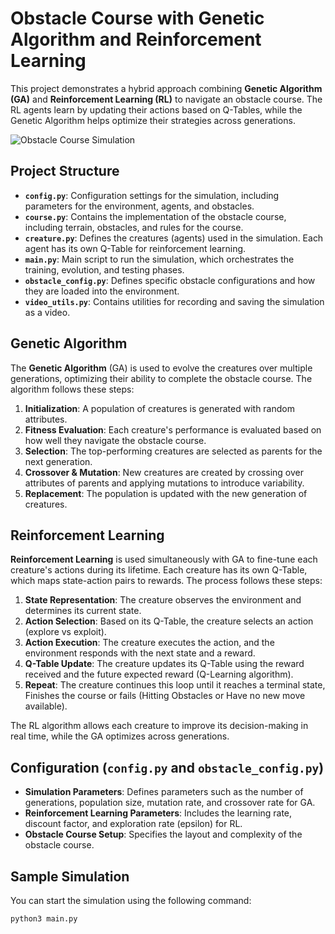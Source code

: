 # Obstacle Course with Genetic Algorithm and Reinforcement Learning

This project demonstrates a hybrid approach combining **Genetic Algorithm (GA)** and **Reinforcement Learning (RL)** to navigate an obstacle course. The RL agents learn by updating their actions based on Q-Tables, while the Genetic Algorithm helps optimize their strategies across generations.

![Obstacle Course Simulation](images/simulation.gif)

## Project Structure
- **`config.py`**: Configuration settings for the simulation, including parameters for the environment, agents, and obstacles.
- **`course.py`**: Contains the implementation of the obstacle course, including terrain, obstacles, and rules for the course.
- **`creature.py`**: Defines the creatures (agents) used in the simulation. Each agent has its own Q-Table for reinforcement learning.
- **`main.py`**: Main script to run the simulation, which orchestrates the training, evolution, and testing phases.
- **`obstacle_config.py`**: Defines specific obstacle configurations and how they are loaded into the environment.
- **`video_utils.py`**: Contains utilities for recording and saving the simulation as a video.

## Genetic Algorithm

The **Genetic Algorithm** (GA) is used to evolve the creatures over multiple generations, optimizing their ability to complete the obstacle course. The algorithm follows these steps:

1. **Initialization**: A population of creatures is generated with random attributes.
2. **Fitness Evaluation**: Each creature's performance is evaluated based on how well they navigate the obstacle course.
3. **Selection**: The top-performing creatures are selected as parents for the next generation.
4. **Crossover & Mutation**: New creatures are created by crossing over attributes of parents and applying mutations to introduce variability.
5. **Replacement**: The population is updated with the new generation of creatures.

## Reinforcement Learning

**Reinforcement Learning** is used simultaneously with GA to fine-tune each creature's actions during its lifetime. Each creature has its own Q-Table, which maps state-action pairs to rewards. The process follows these steps:

1. **State Representation**: The creature observes the environment and determines its current state.
2. **Action Selection**: Based on its Q-Table, the creature selects an action (explore vs exploit).
3. **Action Execution**: The creature executes the action, and the environment responds with the next state and a reward.
4. **Q-Table Update**: The creature updates its Q-Table using the reward received and the future expected reward (Q-Learning algorithm).
5. **Repeat**: The creature continues this loop until it reaches a terminal state, Finishes the course or fails (Hitting Obstacles or Have no new move available).

The RL algorithm allows each creature to improve its decision-making in real time, while the GA optimizes across generations.

## Configuration (`config.py` and `obstacle_config.py`)

- **Simulation Parameters**: Defines parameters such as the number of generations, population size, mutation rate, and crossover rate for GA.
- **Reinforcement Learning Parameters**: Includes the learning rate, discount factor, and exploration rate (epsilon) for RL.
- **Obstacle Course Setup**: Specifies the layout and complexity of the obstacle course.

## Sample Simulation

You can start the simulation using the following command:

```bash 
python3 main.py